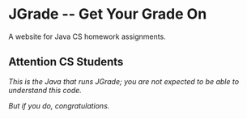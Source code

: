 JGrade -- Get Your Grade On
======

A website for Java CS homework assignments.

## Attention CS Students ##
_This is the Java that runs JGrade; you are not expected to be able to understand this code._

_But if you do, congratulations._
